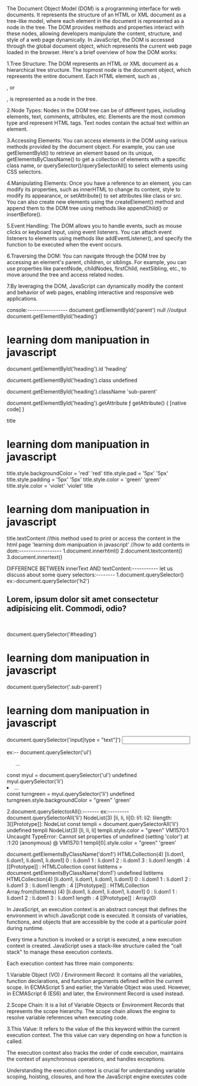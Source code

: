 The Document Object Model (DOM) is a programming interface for web documents. It represents the structure of an HTML or XML document as a tree-like model, where each element in the document is represented as a node in the tree. The DOM provides methods and properties interact with these nodes, allowing developers manipulate the content, structure, and style of a web page dynamically.
In JavaScript, the DOM is accessed through the global document object, which represents the current web page loaded in the browser. Here's a brief overview of how the DOM works:

1.Tree Structure: The DOM represents an HTML or XML document as a hierarchical tree structure. The topmost node is the document object, which represents the entire document. Each HTML element, such as <body>, <div>, or <p>, is represented as a node in the tree.

2.Node Types: Nodes in the DOM tree can be of different types, including elements, text, comments, attributes, etc. Elements are the most common type and represent HTML tags. Text nodes contain the actual text within an element.

3.Accessing Elements: You can access elements in the DOM using various methods provided by the document object. For example, you can use getElementById() to retrieve an element based on its unique, getElementsByClassName() to get a collection of elements with a specific class name, or querySelector()/querySelectorAll() to select elements using CSS selectors.

4.Manipulating Elements: Once you have a reference to an element, you can modify its properties, such as innerHTML to change its content, style to modify its appearance, or setAttribute() to set attributes like class or src. You can also create new elements using the createElement() method and append them to the DOM tree using methods like appendChild() or insertBefore().

5.Event Handling: The DOM allows you to handle events, such as mouse clicks or keyboard input, using event listeners. You can attach event listeners to elements using methods like addEventListener(), and specify the function to be executed when the event occurs.

6.Traversing the DOM: You can navigate through the DOM tree by accessing an element's parent, children, or siblings. For example, you can use properties like parentNode, childNodes, firstChild, nextSibling, etc., to move around the tree and access related nodes.

7.By leveraging the DOM, JavaScript can dynamically modify the content and behavior of web pages, enabling interactive and responsive web applications.

console:-----------------
document.getElementById('parent')
null //output
document.getElementById('heading')
<h1 id=​"heading" class=​"sub-parent">​learning dom manipuation in javascript​</h1>​
document.getElementById('heading').id
'heading'

document.getElementById('heading').class
undefined

document.getElementById('heading').className
'sub-parent'

document.getElementById('heading').getAttribute
ƒ getAttribute() { [native code] }

title
<h1 id=​"heading" class=​"sub-parent">​learning dom manipuation in javascript​</h1>​
title.style.backgroundColor = 'red'
'red'
title.style.pad = '5px'
'5px'
title.style.padding = '5px'
'5px'
title.style.color = 'green'
'green'
title.style.color = 'violet'
'violet'
title
<h1 id=​"heading" class=​"sub-parent" style=​"background-color:​ red;​ padding:​ 5px;​ color:​ violet;​">​learning dom manipuation in javascript​</h1>​
title.textContent //this method used to print or access the content in the html page
'learning dom manipuation in javascript'
//how to add contents in dom:------------------
1.document.innerhtml()
2.document.textcontent()
3.document.innertext()

DIFFERENCE BETWEEN innerText AND textContent:-----------
let us discuss about some query selectors:--------
1.document.querySelector()
ex:-document.querySelector('h2')
<h2>​Lorem, ipsum dolor sit amet consectetur adipisicing elit. Commodi, odio?​</h2>​

document.querySelector('#heading')
<h1 id=​"heading" class=​"sub-parent">​learning dom manipuation in javascript​</h1>​
document.querySelector('.sub-parent')
<h1 id=​"heading" class=​"sub-parent">​learning dom manipuation in javascript​</h1>​
document.querySelector('input[type = "text"]')
<input type="text">


ex:--
document.querySelector('ul')
<ul>​…​</ul>​
const myul = document.querySelector('ul')
undefined
myul.querySelector('li')
<li>​…​</li>​
const turngreen = myul.querySelector('li')
undefined
turngreen.style.backgroundColor = "green"
'green'

2.document.querySelectorAll():-------
ex:---------
document.querySelectorAll('li')
NodeList(3) [li, li, li]0: li1: li2: lilength: 3[[Prototype]]: NodeList
const templi = document.querySelectorAll('li')
undefined
templi
NodeList(3) [li, li, li]
templi.style.color = "green"
VM1570:1 Uncaught TypeError: Cannot set properties of undefined (setting 'color')
    at <anonymous>:1:20
(anonymous) @ VM1570:1
templi[0].style.color = "green"
'green'

document.getElementsByClassName('dom1')
HTMLCollection(4) [li.dom1, li.dom1, li.dom1, li.dom1]
0
: 
li.dom1
1
: 
li.dom1
2
: 
li.dom1
3
: 
li.dom1
length
: 
4
[[Prototype]]
: 
HTMLCollection
const listitems = document.getElementsByClassName('dom1')
undefined
listitems
HTMLCollection(4) [li.dom1, li.dom1, li.dom1, li.dom1]
0
: 
li.dom1
1
: 
li.dom1
2
: 
li.dom1
3
: 
li.dom1
length
: 
4
[[Prototype]]
: 
HTMLCollection
Array.from(listitems)
(4) [li.dom1, li.dom1, li.dom1, li.dom1]
0
: 
li.dom1
1
: 
li.dom1
2
: 
li.dom1
3
: 
li.dom1
length
: 
4
[[Prototype]]
: 
Array(0)


In JavaScript, an execution context is an abstract concept that defines the environment in which JavaScript code is executed. It consists of variables, functions, and objects that are accessible by the code at a particular point during runtime.

Every time a function is invoked or a script is executed, a new execution context is created. JavaScript uses a stack-like structure called the "call stack" to manage these execution contexts.

Each execution context has three main components:

1.Variable Object (VO) / Environment Record: It contains all the variables, function declarations, and function arguments defined within the current scope. In ECMAScript 5 and earlier, the Variable Object was used. However, in ECMAScript 6 (ES6) and later, the Environment Record is used instead.

2.Scope Chain: It is a list of Variable Objects or Environment Records that represents the scope hierarchy. The scope chain allows the engine to resolve variable references when executing code.

3.This Value: It refers to the value of the this keyword within the current execution context. The this value can vary depending on how a function is called.

The execution context also tracks the order of code execution, maintains the context of asynchronous operations, and handles exceptions.

Understanding the execution context is crucial for understanding variable scoping, hoisting, closures, and how the JavaScript engine executes code